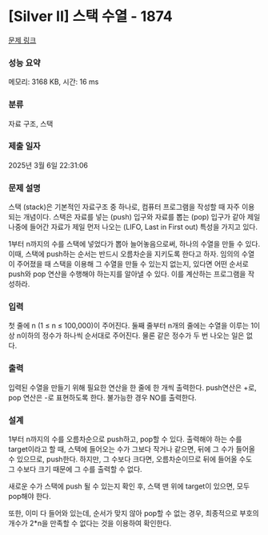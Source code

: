 # [Silver II] 스택 수열 - 1874 

[문제 링크](https://www.acmicpc.net/problem/1874) 

### 성능 요약

메모리: 3168 KB, 시간: 16 ms

### 분류

자료 구조, 스택

### 제출 일자

2025년 3월 6일 22:31:06

### 문제 설명

<p>스택 (stack)은 기본적인 자료구조 중 하나로, 컴퓨터 프로그램을 작성할 때 자주 이용되는 개념이다. 스택은 자료를 넣는 (push) 입구와 자료를 뽑는 (pop) 입구가 같아 제일 나중에 들어간 자료가 제일 먼저 나오는 (LIFO, Last in First out) 특성을 가지고 있다.</p>

<p>1부터 n까지의 수를 스택에 넣었다가 뽑아 늘어놓음으로써, 하나의 수열을 만들 수 있다. 이때, 스택에 push하는 순서는 반드시 오름차순을 지키도록 한다고 하자. 임의의 수열이 주어졌을 때 스택을 이용해 그 수열을 만들 수 있는지 없는지, 있다면 어떤 순서로 push와 pop 연산을 수행해야 하는지를 알아낼 수 있다. 이를 계산하는 프로그램을 작성하라.</p>

### 입력 

 <p>첫 줄에 n (1 ≤ n ≤ 100,000)이 주어진다. 둘째 줄부터 n개의 줄에는 수열을 이루는 1이상 n이하의 정수가 하나씩 순서대로 주어진다. 물론 같은 정수가 두 번 나오는 일은 없다.</p>

### 출력 

 <p>입력된 수열을 만들기 위해 필요한 연산을 한 줄에 한 개씩 출력한다. push연산은 +로, pop 연산은 -로 표현하도록 한다. 불가능한 경우 NO를 출력한다.</p>

### 설계
<p>1부터 n까지의 수를 오름차순으로 push하고, pop할 수 있다. 출력해야 하는 수를 target이라고 할 때, 스택에 들어오는 수가 그보다 작거나 같으면, 뒤에 그 수가 들어올 수 있으므로, push한다. 하지만, 그 수보다 크다면, 오름차순이므로 뒤에 들어올 수도 그 수보다 크기 때문에 그 수를 출력할 수 없다.</p>
<p>새로운 수가 스택에 push 될 수 있는지 확인 후, 스택 맨 위에 target이 있으면, 모두 pop해야 한다.</p>
<p>또한, 이미 다 들어와 있는데, 순서가 맞지 않아 pop할 수 없는 경우, 최종적으로 부호의 개수가 2*n을 만족할 수 없다는 것을 이용하여 확인한다.</p>
